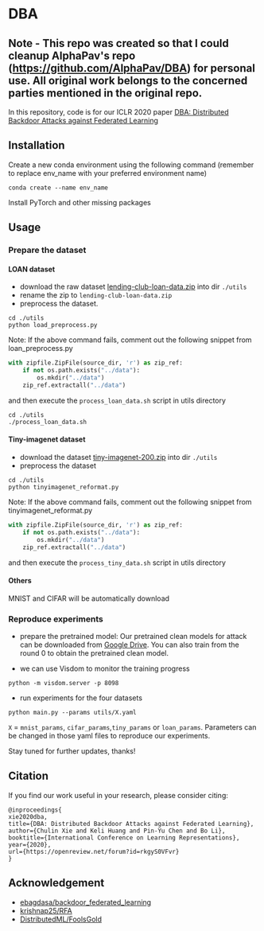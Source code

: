 # DBA

## Note - This repo was created so that I could cleanup AlphaPav's repo (https://github.com/AlphaPav/DBA) for personal use. All original work belongs to the concerned parties mentioned in the original repo. 

In this repository, code is for our ICLR 2020 paper [DBA: Distributed Backdoor Attacks against Federated Learning](https://openreview.net/forum?id=rkgyS0VFvr)

## Installation

Create a new conda environment using the following command (remember to replace env_name with your preferred environment name)
```
conda create --name env_name
```

Install PyTorch and other missing packages

## Usage

### Prepare the dataset

#### LOAN dataset

- download the raw dataset [lending-club-loan-data.zip](https://www.kaggle.com/wendykan/lending-club-loan-data/) into dir `./utils`
- rename the zip to `lending-club-loan-data.zip`
- preprocess the dataset.

```
cd ./utils
python load_preprocess.py
```

Note: If the above command fails, comment out the following snippet from loan_preprocess.py

```python
with zipfile.ZipFile(source_dir, 'r') as zip_ref:
    if not os.path.exists("../data"):
        os.mkdir("../data")
    zip_ref.extractall("../data")
```

and then execute the `process_loan_data.sh` script in utils directory
```
cd ./utils
./process_loan_data.sh
```

#### Tiny-imagenet dataset

- download the dataset [tiny-imagenet-200.zip](https://tiny-imagenet.herokuapp.com/) into dir `./utils`
- preprocess the dataset

```
cd ./utils
python tinyimagenet_reformat.py
```

Note: If the above command fails, comment out the following snippet from tinyimagenet_reformat.py

```python
with zipfile.ZipFile(source_dir, 'r') as zip_ref:
    if not os.path.exists("../data"):
        os.mkdir("../data")
    zip_ref.extractall("../data")
```

and then execute the `process_tiny_data.sh` script in utils directory

#### Others

MNIST and CIFAR will be automatically download

### Reproduce experiments

- prepare the pretrained model:
Our pretrained clean models for attack can be downloaded from [Google Drive](https://drive.google.com/file/d/1wcJ_DkviuOLkmr-FgIVSFwnZwyGU8SjH/view?usp=sharing). You can also train from the round 0 to obtain the pretrained clean model.

- we can use Visdom to monitor the training progress

```
python -m visdom.server -p 8098
```

- run experiments for the four datasets

```
python main.py --params utils/X.yaml
```

`X` = `mnist_params`, `cifar_params`,`tiny_params` or `loan_params`. Parameters can be changed in those yaml files to reproduce our experiments.

Stay tuned for further updates, thanks!

## Citation

If you find our work useful in your research, please consider citing:

```
@inproceedings{
xie2020dba,
title={DBA: Distributed Backdoor Attacks against Federated Learning},
author={Chulin Xie and Keli Huang and Pin-Yu Chen and Bo Li},
booktitle={International Conference on Learning Representations},
year={2020},
url={https://openreview.net/forum?id=rkgyS0VFvr}
}
```

## Acknowledgement

- [ebagdasa/backdoor_federated_learning](https://github.com/ebagdasa/backdoor_federated_learning)
- [krishnap25/RFA](https://github.com/krishnap25/RFA)
- [DistributedML/FoolsGold](https://github.com/DistributedML/FoolsGold)
